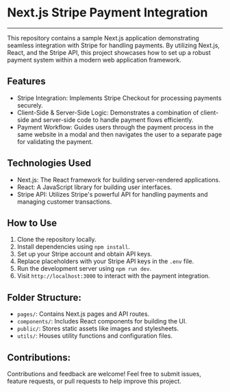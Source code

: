 # Next.js Stripe Payment Integration
----------------------------------

This repository contains a sample Next.js application demonstrating seamless integration with Stripe for handling payments. By utilizing Next.js, React, and the Stripe API, this project showcases how to set up a robust payment system within a modern web application framework.

## Features

-   Stripe Integration: Implements Stripe Checkout for processing payments securely.
-   Client-Side & Server-Side Logic: Demonstrates a combination of client-side and server-side code to handle payment flows efficiently.
-   Payment Workflow: Guides users through the payment process in the same website in a modal and then navigates the user to a separate page for validating the payment. 

## Technologies Used

-   Next.js: The React framework for building server-rendered applications.
-   React: A JavaScript library for building user interfaces.
-   Stripe API: Utilizes Stripe's powerful API for handling payments and managing customer transactions.

## How to Use

1.  Clone the repository locally.
2.  Install dependencies using `npm install`.
3.  Set up your Stripe account and obtain API keys.
4.  Replace placeholders with your Stripe API keys in the `.env` file.
5.  Run the development server using `npm run dev`.
6.  Visit `http://localhost:3000` to interact with the payment integration.

## Folder Structure:

-   `pages/`: Contains Next.js pages and API routes.
-   `components/`: Includes React components for building the UI.
-   `public/`: Stores static assets like images and stylesheets.
-   `utils/`: Houses utility functions and configuration files.

## Contributions:

Contributions and feedback are welcome! Feel free to submit issues, feature requests, or pull requests to help improve this project.
